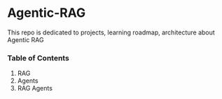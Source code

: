 # Agentic-RAG
This repo is dedicated to projects, learning roadmap, architecture about Agentic RAG

### Table of Contents
1. RAG
2. Agents
3. RAG Agents
